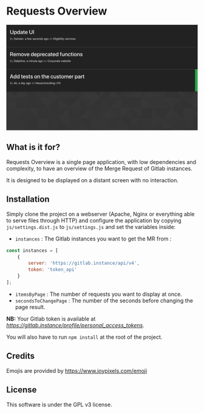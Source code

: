 # Requests Overview

![](https://raw.githubusercontent.com/martin-damien/requests-overview/master/img/screenshot.png)

## What is it for?

Requests Overview is a single page application, with low dependencies and complexity, to have
an overview of the Merge Request of Gitlab instances.

It is designed to be displayed on a distant screen with no interaction.

## Installation

Simply clone the project on a webserver (Apache, Nginx or everything able to 
serve files through HTTP) and configure the application by copying
`js/settings.dist.js` to `js/settings.js` and set the variables inside:

- `instances` : The Gitlab instances you want to get the MR from :
```javascript
const instances = [
    {
        server: 'https://gitlab.instance/api/v4',
        token: 'token_api'
    }
];
```
- `itemsByPage` : The number of requests you want to display at once.
- `secondsToChangePage` : The number of the seconds before changing the page result.

**NB:** Your Gitlab token is available at *https://gitlab.instance/profile/personal_access_tokens*.

You will also have to run `npm install` at the root of the project.

## Credits

Emojis are provided by https://www.joypixels.com/emoji

## License

This software is under the GPL v3 license.

